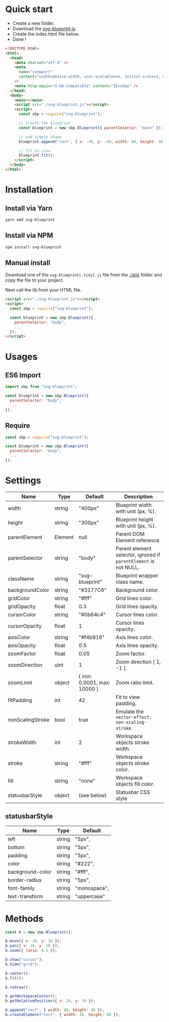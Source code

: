 # Quick start

- Create a new folder.
- Download the [svg-blueprint.js](https://github.com/onlfait/svg-blueprint/tree/master/dist/svg-blueprint.js).
- Create the index.html file below.
- Done !

```html
<!DOCTYPE html>
<html>
  <head>
    <meta charset="utf-8" />
    <meta
      name="viewport"
      content="width=device-width, user-scalable=no, initial-scale=1, maximum-scale=1, minimum-scale=1"
    />
    <meta http-equiv="X-UA-Compatible" content="IE=edge" />
  </head>
  <body>
    <main></main>
    <script src="./svg-blueprint.js"></script>
    <script>
      const sbp = require("svg-blueprint");

      // create the blueprint
      const blueprint = new sbp.Blueprint({ parentSelector: "main" });

      // add simple shape
      blueprint.append("rect", { x: -40, y: -40, width: 80, height: 80 });

      // fit to view
      blueprint.fit();
    </script>
  </body>
</html>
```

# Installation

## Install via Yarn

```bash
yarn add svg-blueprint
```

## Install via NPM

```bash
npm install svg-blueprint
```

## Manual install

Download one of the `svg-blueprint[.tiny].js` file from the [./dist](https://github.com/onlfait/svg-blueprint/tree/master/dist) folder and copy the file to your project.

Next call the lib from your HTML file.

```html
<script src="./svg-blueprint.js"></script>
<script>
  const sbp = require("svg-blueprint");

  const blueprint = new sbp.Blueprint({
    parentSelector: "body",
    ...
  });
</script>
```

# Usages

## ES6 Import

```js
import sbp from "svg-blueprint";

const blueprint = new sbp.Blueprint({
  parentSelector: "body",
  ...
});
```

## Require

```js
const sbp = require("svg-blueprint");

const blueprint = new sbp.Blueprint({
  parentSelector: "body",
  ...
});
```

# Settings

| Name             | Type    | Default                     | Description                                                      |
| ---------------- | ------- | --------------------------- | ---------------------------------------------------------------- |
| width            | string  | "400px"                     | Blueprint width with unit (px, %).                               |
| height           | string  | "300px"                     | Blueprint height with unit (px, %).                              |
| parentElement    | Element | null                        | Parent DOM Element reference.                                    |
| parentSelector   | string  | "body"                      | Parent element selector, ignored if `parentElement` is not NULL. |
| className        | string  | "svg-blueprint"             | Blueprint wrapper class name.                                    |
| backgroundColor  | string  | "#3177C6"                   | Background color.                                                |
| gridColor        | string  | "#fff"                      | Grid lines color.                                                |
| gridOpacity      | float   | 0.3                         | Grid lines opacity.                                              |
| cursorColor      | string  | "#0b64c4"                   | Cursor lines color.                                              |
| cursorOpacity    | float   | 1                           | Cursor lines opacity.                                            |
| axisColor        | string  | "#f4b916"                   | Axis lines color.                                                |
| axisOpacity      | float   | 0.5                         | Axis lines opacity.                                              |
| zoomFactor       | float   | 0.05                        | Zoom factor.                                                     |
| zoomDirection    | uint    | 1                           | Zoom direction [ 1, -1 ].                                        |
| zoomLimit        | object  | { min: 0.0001, max: 10000 } | Zoom ratio limit.                                                |
| fitPadding       | int     | 42                          | Fit to view padding.                                             |
| nonScalingStroke | bool    | true                        | Emulate the `vector-effect: non-scaling-stroke`.                 |
| strokeWidth      | int     | 2                           | Workspace objects stroke width.                                  |
| stroke           | string  | "#fff"                      | Workspace objects stroke color.                                  |
| fill             | string  | "none"                      | Workspace objects fill color.                                    |
| statusbarStyle   | object  | (see below)                 | Statusbar CSS style                                              |

## statusbarStyle

| Name             | Type   | Default      |
| ---------------- | ------ | ------------ |
| left             | string | "5px",       |
| bottom           | string | "5px",       |
| padding          | string | "5px",       |
| color            | string | "#222",      |
| background-color | string | "#fff",      |
| border-radius    | string | "5px",       |
| font-family      | string | "monospace", |
| text-transform   | string | "uppercase"  |

# Methods

```js
const b = new sbp.Blueprint();

b.move({ x: 10, y: 10 });
b.pan({ x: 10, y: 10 });
b.zoom({ ratio: 0.5 });

b.show("cursor");
b.hide("grid");

b.center();
b.fit();

b.redraw();

b.getWorkspaceCenter();
b.getRelativePosition({ x: 10, y: 10 });

b.append("rect", { width: 80, height: 80 });
b.createElement("rect", { width: 80, height: 80 });
```
